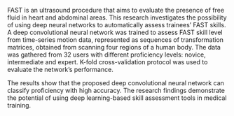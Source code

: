 FAST is an ultrasound procedure that aims to evaluate the presence of free fluid in heart and abdominal areas. 
This research investigates the possibility of using deep neural networks to automatically assess trainees’ FAST skills. 
A deep convolutional neural network was trained to assess FAST skill level from time-series motion data, represented as sequences of transformation matrices, 
obtained from scanning four regions of a human body. The data was gathered from 32 users with different proficiency levels: novice, intermediate and expert. 
K-fold cross-validation protocol was used to evaluate the network’s performance. 

The results show that the proposed deep convolutional neural network can classify proficiency with high accuracy. 
The research findings demonstrate the potential of using deep learning-based skill assessment tools in medical training. 
